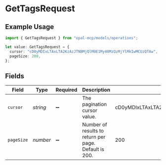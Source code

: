 # GetTagsRequest

## Example Usage

```typescript
import { GetTagsRequest } from "opal-mcp/models/operations";

let value: GetTagsRequest = {
  cursor: "cD0yMDIxLTAxLTA2KzAzJTNBMjQlM0E1My40MzQzMjYlMkIwMCUzQTAw",
  pageSize: 200,
};
```

## Fields

| Field                                                    | Type                                                     | Required                                                 | Description                                              | Example                                                  |
| -------------------------------------------------------- | -------------------------------------------------------- | -------------------------------------------------------- | -------------------------------------------------------- | -------------------------------------------------------- |
| `cursor`                                                 | *string*                                                 | :heavy_minus_sign:                                       | The pagination cursor value.                             | cD0yMDIxLTAxLTA2KzAzJTNBMjQlM0E1My40MzQzMjYlMkIwMCUzQTAw |
| `pageSize`                                               | *number*                                                 | :heavy_minus_sign:                                       | Number of results to return per page. Default is 200.    | 200                                                      |